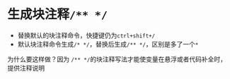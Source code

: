 #  生成块注释`/** */`

- 替换默认的块注释命令，快捷键仍为`ctrl+shift+/`
- 默认块注释命令生成`/* */`，替换后生成`/** */`，区别是多了一个`*`

为什么要这样做？因为 `/** */`的块注释写法才能使变量在悬浮或者代码补全时，提供注释说明
